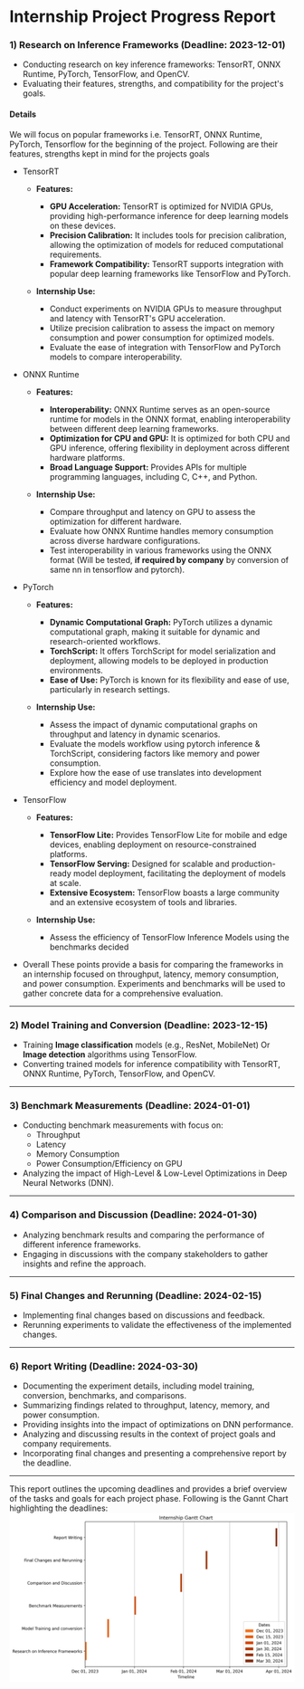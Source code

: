 # Internship Project Progress Report

### 1) Research on Inference Frameworks (Deadline: 2023-12-01)
   - Conducting research on key inference frameworks: TensorRT, ONNX Runtime, PyTorch, TensorFlow, and OpenCV.
   - Evaluating their features, strengths, and compatibility for the project's goals.

#### Details
We will focus on popular frameworks i.e. TensorRT, ONNX Runtime, PyTorch, Tensorflow for the beginning of the project. Following are their features, strengths kept in mind for the projects goals
- TensorRT
    - **Features:**
      - **GPU Acceleration:** TensorRT is optimized for NVIDIA GPUs, providing high-performance inference for deep learning models on these devices.
      - **Precision Calibration:** It includes tools for precision calibration, allowing the optimization of models for reduced computational requirements.
      - **Framework Compatibility:** TensorRT supports integration with popular deep learning frameworks like TensorFlow and PyTorch.

    - **Internship Use:**
      - Conduct experiments on NVIDIA GPUs to measure throughput and latency with TensorRT's GPU acceleration.
      - Utilize precision calibration to assess the impact on memory consumption and power consumption for optimized models.
      - Evaluate the ease of integration with TensorFlow and PyTorch models to compare interoperability.

- ONNX Runtime
    - **Features:**
      - **Interoperability:** ONNX Runtime serves as an open-source runtime for models in the ONNX format, enabling interoperability between different deep learning frameworks.
      - **Optimization for CPU and GPU:** It is optimized for both CPU and GPU inference, offering flexibility in deployment across different hardware platforms.
      - **Broad Language Support:** Provides APIs for multiple programming languages, including C, C++, and Python.

    - **Internship Use:**
      - Compare throughput and latency on GPU to assess the optimization for different hardware.
      - Evaluate how ONNX Runtime handles memory consumption across diverse hardware configurations.
      - Test interoperability in various frameworks using the ONNX format (Will be tested, **if required by company** by conversion of same nn in tensorflow and pytorch).

- PyTorch
    - **Features:**
      - **Dynamic Computational Graph:** PyTorch utilizes a dynamic computational graph, making it suitable for dynamic and research-oriented workflows.
      - **TorchScript:** It offers TorchScript for model serialization and deployment, allowing models to be deployed in production environments.
      - **Ease of Use:** PyTorch is known for its flexibility and ease of use, particularly in research settings.
    
    - **Internship Use:**
      - Assess the impact of dynamic computational graphs on throughput and latency in dynamic scenarios.
      - Evaluate the models workflow using pytorch inference & TorchScript, considering factors like memory and power consumption.
      - Explore how the ease of use translates into development efficiency and model deployment.

- TensorFlow
    
    - **Features:**
      - **TensorFlow Lite:** Provides TensorFlow Lite for mobile and edge devices, enabling deployment on resource-constrained platforms.
      - **TensorFlow Serving:** Designed for scalable and production-ready model deployment, facilitating the deployment of models at scale.
      - **Extensive Ecosystem:** TensorFlow boasts a large community and an extensive ecosystem of tools and libraries.
    
    - **Internship Use:**
      - Assess the efficiency of TensorFlow Inference Models using the benchmarks decided

- Overall These points provide a basis for comparing the frameworks in an internship focused on throughput, latency, memory consumption, and power consumption. Experiments and benchmarks will be used to gather concrete data for a comprehensive evaluation.
    
---
### 2) Model Training and Conversion (Deadline: 2023-12-15)
   - Training **Image classification** models (e.g., ResNet, MobileNet) Or **Image detection** algorithms using TensorFlow.
   - Converting trained models for inference compatibility with TensorRT, ONNX Runtime, PyTorch, TensorFlow, and OpenCV.
---
### 3) Benchmark Measurements (Deadline: 2024-01-01)
   - Conducting benchmark measurements with focus on:
      - Throughput
      - Latency
      - Memory Consumption
      - Power Consumption/Efficiency on GPU
   - Analyzing the impact of High-Level & Low-Level Optimizations in Deep Neural Networks (DNN).
---
### 4) Comparison and Discussion (Deadline: 2024-01-30)
   - Analyzing benchmark results and comparing the performance of different inference frameworks.
   - Engaging in discussions with the company stakeholders to gather insights and refine the approach.
---
### 5) Final Changes and Rerunning (Deadline: 2024-02-15)
   - Implementing final changes based on discussions and feedback.
   - Rerunning experiments to validate the effectiveness of the implemented changes.
---
### 6) Report Writing (Deadline: 2024-03-30)
   - Documenting the experiment details, including model training, conversion, benchmarks, and comparisons.
   - Summarizing findings related to throughput, latency, memory, and power consumption.
   - Providing insights into the impact of optimizations on DNN performance.
   - Analyzing and discussing results in the context of project goals and company requirements.
   - Incorporating final changes and presenting a comprehensive report by the deadline.
---
This report outlines the upcoming deadlines and provides a brief overview of the tasks and goals for each project phase.
Following is the Gannt Chart highlighting the deadlines:
<img align = "center" src = "./internship_gantt_chart.png">
